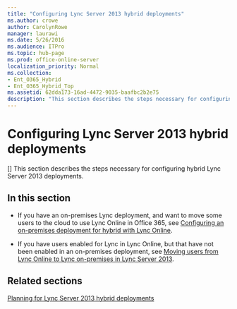 ```yaml
---
title: "Configuring Lync Server 2013 hybrid deployments"
ms.author: crowe
author: CarolynRowe
manager: laurawi
ms.date: 5/26/2016
ms.audience: ITPro
ms.topic: hub-page
ms.prod: office-online-server
localization_priority: Normal
ms.collection:
- Ent_O365_Hybrid
- Ent_O365_Hybrid_Top
ms.assetid: 62dda173-16ad-4472-9035-baafbc2b2e75
description: "This section describes the steps necessary for configuring hybrid Lync Server 2013 deployments."
---
```


# Configuring Lync Server 2013 hybrid deployments
[]
This section describes the steps necessary for configuring hybrid Lync Server 2013 deployments.
  
## In this section

- If you have an on-premises Lync deployment, and want to move some users to the cloud to use Lync Online in Office 365, see [Configuring an on-premises deployment for hybrid with Lync Online](configuring-an-on-premises-deployment-for-hybrid-with-lync-online.md).
    
- If you have users enabled for Lync in Lync Online, but that have not been enabled in an on-premises deployment, see [Moving users from Lync Online to Lync on-premises in Lync Server 2013](moving-users-from-lync-online-to-lync-on-premises.md).
    
## Related sections

[Planning for Lync Server 2013 hybrid deployments](planning-for-hybrid-deployments.md)
  

